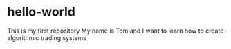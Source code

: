 # hello-world
This is my first repository
My name is Tom and I want to learn how to create algorithmic trading systems
